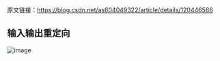 原文链接：https://blog.csdn.net/as604049322/article/details/120446586


## 输入输出重定向
![image](https://github.com/user-attachments/assets/e382d65e-4dee-4e08-bb8c-d79ddab1026d)
